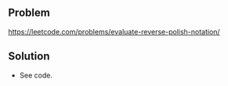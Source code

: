 ## Problem

https://leetcode.com/problems/evaluate-reverse-polish-notation/

## Solution

- See code.
